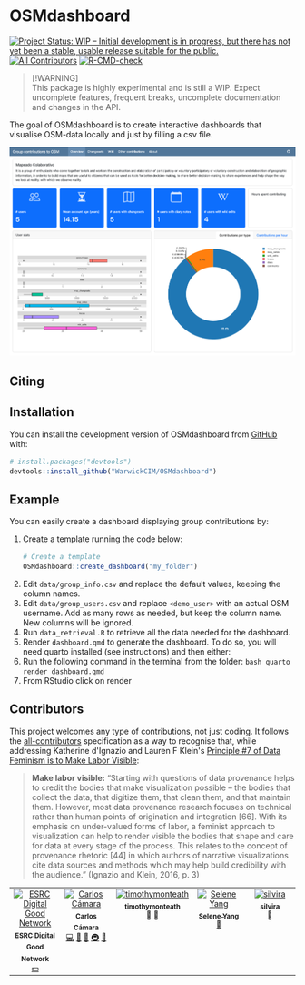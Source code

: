 
# OSMdashboard

<!-- badges: start -->
[![Project Status: WIP – Initial development is in progress, but there
has not yet been a stable, usable release suitable for the
public.](https://www.repostatus.org/badges/latest/wip.svg)](https://www.repostatus.org/#wip)
[![All Contributors](https://img.shields.io/github/all-contributors/WarwickCIM/OSMdashboard?color=ee8449&style=flat-square)](#contributors)
[![R-CMD-check](https://github.com/WarwickCIM/OSMdashboard/actions/workflows/R-CMD-check.yaml/badge.svg)](https://github.com/WarwickCIM/OSMdashboard/actions/workflows/R-CMD-check.yaml)

<!-- badges: end -->

> \[!WARNING\]  
> This package is highly experimental and is still a WIP. Expect
> uncomplete features, frequent breaks, uncomplete documentation and changes in the API.


The goal of OSMdashboard is to create interactive dashboards that visualise OSM-data locally and just by filling a csv file.

![Dashboard screenshot](man/figures/dashboard-screenshot.png)

## Citing


## Installation

You can install the development version of OSMdashboard from [GitHub](https://github.com/) with:

``` r
# install.packages("devtools")
devtools::install_github("WarwickCIM/OSMdashboard")
```

## Example

You can easily create a dashboard displaying group contributions by:

1. Create a template running the code below:
    ``` r
    # Create a template
    OSMdashboard::create_dashboard("my_folder")

    ```
2. Edit `data/group_info.csv` and replace the default values, keeping the column names.
3. Edit `data/group_users.csv` and replace `<demo_user>` with an actual OSM username. Add as many rows as needed, but keep the column name. New columns will be ignored.
4. Run `data_retrieval.R` to retrieve all the data needed for the dashboard.
5. Render `dashboard.qmd` to generate the dashboard. To do so, you will need quarto installed (see instructions) and then either:
  1. Run the following command in the terminal from the folder:
    ```bash
    quarto render dashboard.qmd
    ```
  2. From RStudio click on render

## Contributors

This project welcomes any type of contributions, not just coding. It follows the [all-contributors](https://allcontributors.org) specification as a way to recognise that, while addressing Katherine d'Ignazio and Lauren F Klein's [Principle #7 of Data Feminism is to Make Labor Visible](https://data-feminism.mitpress.mit.edu/pub/0vgzaln4/release/3):

> **Make labor visible:** “Starting with questions of data provenance helps to credit the bodies that make visualization possible – the bodies that collect the data, that digitize them, that clean them, and that maintain them. However, most data provenance research focuses on technical rather than human points of origination and integration [66]. With its emphasis on under-valued forms of labor, a feminist approach to visualization can help to render visible the bodies that shape and care for data at every stage of the process. This relates to the concept of provenance rhetoric [44] in which authors of narrative visualizations cite data sources and methods which may help build credibility with the audience.” (Ignazio and Klein, 2016, p. 3)

<!-- ALL-CONTRIBUTORS-LIST:START - Do not remove or modify this section -->
<!-- prettier-ignore-start -->
<!-- markdownlint-disable -->
<table>
  <tbody>
    <tr>
      <td align="center" valign="top" width="14.28%"><a href="https://digitalgood.net/"><img src="https://warwick.ac.uk/fac/cross_fac/cim/research/digital-good-neutrality-osm/screenshot_2024-09-19_at_10-15-55_esrc_digital_good_network_-_esrc_digital_good_network.png?s=100" width="100px;" alt="ESRC Digital Good Network"/><br /><sub><b>ESRC Digital Good Network</b></sub></a><br /><a href="#financial" title="Financial">💵</a></td>
      <td align="center" valign="top" width="14.28%"><a href="http://carloscamara.es/en"><img src="https://avatars.githubusercontent.com/u/706549?v=4?s=100" width="100px;" alt="Carlos Cámara"/><br /><sub><b>Carlos Cámara</b></sub></a><br /><a href="https://github.com/WarwickCIM/OSMdashboard/commits?author=ccamara" title="Code">💻</a> <a href="#ideas-ccamara" title="Ideas, Planning, & Feedback">🤔</a> <a href="#design-ccamara" title="Design">🎨</a> <a href="#infra-ccamara" title="Infrastructure (Hosting, Build-Tools, etc)">🚇</a> <a href="#research-ccamara" title="Research">🔬</a></td>
      <td align="center" valign="top" width="14.28%"><a href="https://github.com/timothymonteath"><img src="https://avatars.githubusercontent.com/u/17410066?v=4?s=100" width="100px;" alt="timothymonteath"/><br /><sub><b>timothymonteath</b></sub></a><br /><a href="#ideas-timothymonteath" title="Ideas, Planning, & Feedback">🤔</a> <a href="#research-timothymonteath" title="Research">🔬</a></td>
      <td align="center" valign="top" width="14.28%"><a href="http://seleneyang.info"><img src="https://avatars.githubusercontent.com/u/20440464?v=4?s=100" width="100px;" alt="Selene Yang"/><br /><sub><b>Selene Yang</b></sub></a><br /><a href="#ideas-seleneyang" title="Ideas, Planning, & Feedback">🤔</a></td>
      <td align="center" valign="top" width="14.28%"><a href="https://github.com/silvira"><img src="https://avatars.githubusercontent.com/u/78524262?v=4?s=100" width="100px;" alt="silvira"/><br /><sub><b>silvira</b></sub></a><br /><a href="#ideas-silvira" title="Ideas, Planning, & Feedback">🤔</a></td>
    </tr>
  </tbody>
</table>

<!-- markdownlint-restore -->
<!-- prettier-ignore-end -->

<!-- ALL-CONTRIBUTORS-LIST:END -->
